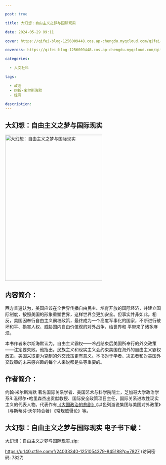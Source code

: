 ```yaml
---

post: true

title: 大幻想：自由主义之梦与国际现实

date: 2024-05-29 09:11

cover: https://qifei-blog-1256009448.cos.ap-chengdu.myqcloud.com/qifei-blog/65e05b219f345e8d03f915ba.jpg

coveross: https://qifei-blog-1256009448.cos.ap-chengdu.myqcloud.com/qifei-blog/65e05b219f345e8d03f915ba.jpg

categories:

  - 人文社科

tags:

  - 政治
  - 约翰·米尔斯海默
  - 经济

description:
---
```




## 大幻想：自由主义之梦与国际现实
<img alt="大幻想：自由主义之梦与国际现实 " class="aligncenter loaded" data-was-processed="true" decoding="async" fetchpriority="high" height="471" src="https://qifei-blog-1256009448.cos.ap-chengdu.myqcloud.com/qifei-blog/65e05b219f345e8d03f915ba.jpg " style="cursor: zoom-in;" width="314"/>

## 内容简介：

西方普遍认为，美国应该在全世界传播自由民主、培育开放的国际经济，并建立国际制度，按照美国的形象重塑世界，这样世界会更加安全。但事实并非如此。相反，美国因奉行自由主义霸权政策，最终成为一个高度军事化的国家，不断进行破坏和平、损害人权、威胁国内自由价值观的对外战争，给世界和 平带来了诸多麻烦。

本书作者米尔斯海默认为，自由主义霸权——冷战结束后美国所奉行的外交政策——注定要失败。他指出，民族主义和现实主义会约束美国在海外的自由主义霸权政策，美国采取更为克制的外交政策更有意义。本书对于学者、决策者和对美国外交政策的未来感兴趣的每个人来说都是头等重要的。

## 作者简介：

约翰·米尔斯海默 著名国际关系学者、美国艺术与科学院院士，芝加哥大学政治学系R.温得尔•哈里森杰出贡献教授、国际安全政策项目主任，国际关系进攻性现实主义的代表人物。代表作有<a href="https://www.huibooks.com/22646.html">《大国政治的悲剧》</a>《以色列游说集团与美国对外政策》（与斯蒂芬·沃尔特合著）《常规威慑论》等。

## 大幻想：自由主义之梦与国际现实 电子书下载：


大幻想：自由主义之梦与国际现实.zip: 

https://url40.ctfile.com/f/24033340-1251054379-845188?p=7827 (访问密码: 7827)